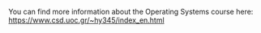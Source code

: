 You can find more information about the Operating Systems course here:  
https://www.csd.uoc.gr/~hy345/index_en.html
